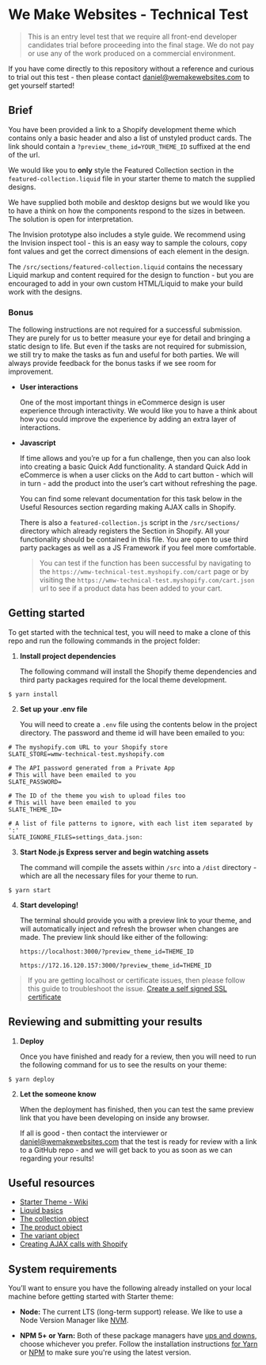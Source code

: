 # We Make Websites - Technical Test

> This is an entry level test that we require all front-end developer candidates trial before proceeding into the final stage. We do not pay or use any of the work produced on a commercial environment.

If you have come directly to this repository without a reference and curious to trial out this test - then please contact daniel@wemakewebsites.com to get yourself started!

## Brief
You have been provided a link to a Shopify development theme which contains only a basic header and also a list of unstyled product cards. The link should contain a `?preview_theme_id=YOUR_THEME_ID` suffixed at the end of the url.

We would like you to **only** style the Featured Collection section in the `featured-collection.liquid` file in your starter theme to match the supplied designs.

We have supplied both mobile and desktop designs but we would like you to have a think on how the components respond to the sizes in between. The solution is open for interpretation.

The Invision prototype also includes a style guide. We recommend using the Invision inspect tool - this is an easy way to sample the colours, copy font values and get the correct dimensions of each element in the design.

The `/src/sections/featured-collection.liquid` contains the necessary Liquid markup and content required for the design to function - but you are encouraged to add in your own custom HTML/Liquid to make your build work with the designs.

### Bonus
The following instructions are not required for a successful submission. They are purely for us to better measure your eye for detail and bringing a static design to life. But even if the tasks are not required for submission, we still try to make the tasks as fun and useful for both parties. We will always provide feedback for the bonus tasks if we see room for improvement.

- **User interactions**
  
  One of the most important things in eCommerce design is user experience through interactivity. We would like you to have a think about how you could improve the experience by adding an extra layer of interactions.

- **Javascript**

  If time allows and you’re up for a fun challenge, then you can also look into creating a basic Quick Add functionality. A standard Quick Add in eCommerce is when a user clicks on the Add to cart button - which will in turn - add the product into the user’s cart without refreshing the page.
  
  You can find some relevant documentation for this task below in the Useful Resources section regarding making AJAX calls in Shopify.
  
  There is also a `featured-collection.js` script in the `/src/sections/` directory which already registers the Section in Shopify. All your functionality should be contained in this file. You are open to use third party packages as well as a JS Framework if you feel more comfortable.
  
  > You can test if the function has been successful by navigating to the `https://wmw-technical-test.myshopify.com/cart` page or by visiting the  `https://wmw-technical-test.myshopify.com/cart.json` url to see if a product data has been added to your cart.

## Getting started

To get started with the technical test, you will need to make a clone of this repo and run the following commands in the project folder:

1. **Install project dependencies**

   The following command will install the Shopify theme dependencies and third party packages required for the local theme development.

```
$ yarn install
```

2. **Set up your .env file**
   
   You will need to create a `.env` file using the contents below in the project directory. The password and theme id will have been emailed to you:

```
# The myshopify.com URL to your Shopify store 
SLATE_STORE=wmw-technical-test.myshopify.com

# The API password generated from a Private App 
# This will have been emailed to you
SLATE_PASSWORD=

# The ID of the theme you wish to upload files too
# This will have been emailed to you
SLATE_THEME_ID=

# A list of file patterns to ignore, with each list item separated by ':' 
SLATE_IGNORE_FILES=settings_data.json:
```

3. **Start Node.js Express server and begin watching assets**
   
   The command will compile the assets within `/src` into a `/dist` directory - which are all the necessary files for your theme to run.

```
$ yarn start
```

4. **Start developing!**
   
   The terminal should provide you with a preview link to your theme, and will automatically inject and refresh the browser when changes are made. The preview link should like either of the following:

   `https://localhost:3000/?preview_theme_id=THEME_ID`
   
   `https://172.16.120.157:3000/?preview_theme_id=THEME_ID `

> If you are getting localhost or certificate issues, then please follow this guide to troubleshoot the issue. 
> [Create a self signed SSL certificate](https://github.com/Shopify/slate/wiki/4.-Create-a-self-signed-SSL-certificate)

## Reviewing and submitting your results
1. **Deploy**
   
   Once you have finished and ready for a review, then you will need to run the following command for us to see the results on your theme:
```
$ yarn deploy
``` 

2. **Let the someone know**
   
   When the deployment has finished, then you can test the same preview link that you have been developing on inside any browser.
   
   If all is good - then contact the interviewer or daniel@wemakewebsites.com that the test is ready for review with a link to a GitHub repo - and we will get back to you as soon as we can regarding your results!
   
## Useful resources
- [Starter Theme - Wiki](https://github.com/Shopify/starter-theme)
- [Liquid basics](https://help.shopify.com/en/themes/liquid/basics#objects)
- [The collection object](https://help.shopify.com/en/themes/liquid/objects/collection)
- [The product object](https://help.shopify.com/en/themes/liquid/objects/product)
- [The variant object](https://help.shopify.com/en/themes/liquid/objects/variant)
- [Creating AJAX calls with Shopify](https://help.shopify.com/en/themes/development/getting-started/using-ajax-api)

## System requirements
You’ll want to ensure you have the following already installed on your local machine before getting started with Starter theme:

- **Node:** The current LTS (long-term support) release. We like to use a Node Version Manager like [NVM](https://github.com/creationix/nvm).

- **NPM 5+ or Yarn:** Both of these package managers have [ups and downs](https://blog.risingstack.com/yarn-vs-npm-node-js-package-managers/), choose whichever you prefer. Follow the installation instructions [for Yarn](https://yarnpkg.com/en/docs/install) or [NPM](https://www.npmjs.com/get-npm) to make sure you're using the latest version.

